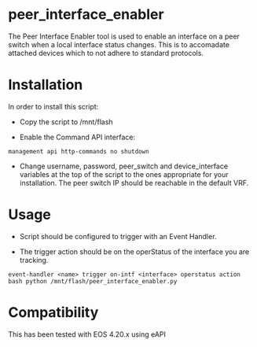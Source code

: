 # peer_interface_enabler
The Peer Interface Enabler tool is used to enable an interface on a peer switch when a local interface status changes.  This is to accomadate attached devices which to not adhere to standard protocols.

# Installation

In order to install this script:
- Copy the script to /mnt/flash

- Enable the Command API interface:

`management api http-commands
   no shutdown`

- Change username, password, peer_switch and device_interface variables at the top of the script to the ones appropriate for your installation. The peer switch IP should be reachable in the default VRF.
         
# Usage

- Script should be configured to trigger with an Event Handler.

- The trigger action should be on the operStatus of the interface you are tracking.
      
`event-handler <name>
   trigger on-intf <interface> operstatus
   action bash python /mnt/flash/peer_interface_enabler.py`

# Compatibility

This has been tested with EOS 4.20.x using eAPI

